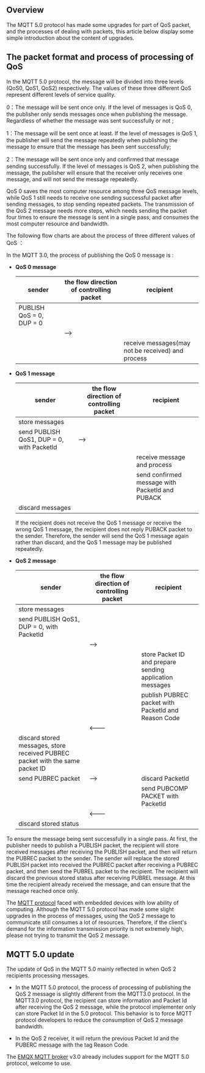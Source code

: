 ## Overview

The MQTT 5.0 protocol has made some upgrades for part of QoS packet, and the processes of dealing with packets, this article below display some simple introduction about the content of upgrades. 

## The packet format and process of processing of QoS

In the MQTT 5.0 protocol, the message will be divided into three levels (QoS0, QoS1, QoS2) respectively. The values of these three different QoS represent different levels of service quality.

0：The message will be sent once only. If the level of messages is QoS 0, the publisher only sends messages once when publishing the message. 
Regardless of  whether the message was sent successfully or not ;

1：The message will be sent once at least. If the level of messages is QoS 1, the publisher will send the message repeatedly when publishing the message to ensure that the message has been sent successfully;

2：The message will be sent once only and confirmed that message sending successfully. If the level of messages is QoS 2, when publishing the message, the publisher will ensure that the receiver only receives one message, and will not send the message repeatedly.

QoS 0 saves the most computer resource among three QoS message levels, while QoS 1 still needs to receive one sending successful packet after sending messages, to stop sending repeated packets. The transmission of the QoS 2 message needs more steps, which needs sending the packet four times to ensure the message is sent in a single pass, and consumes the most computer resource and bandwidth.

The following flow charts are about the process of three different values of QoS ：

In the MQTT 3.0, the process of publishing the QoS 0 message is :

- **QoS 0 message** 

  | sender                   | the flow direction of controlling packet | recipient                                         |
  | ------------------------ | ----------------------------------------------- | ------------------------------------------------- |
  | PUBLISH QoS = 0, DUP = 0 |                                                 |                                                   |
  |                          | —>                                              |                                                   |
  |                          |                                                 | receive messages(may not be received) and process |

  


- **QoS 1 message**  

  | sender                                    | the flow direction of controlling packet | recipient                                       |
  | ----------------------------------------- | ---------------------------------------- | ----------------------------------------------- |
  | store messages                            |                                          |                                                 |
  | send PUBLISH QoS1, DUP = 0, with Packetld | —>                                       |                                                 |
  |                                           |                                          | receive message and process                     |
  |                                           |                                          | send confirmed message with Packetld and PUBACK |
  | discard messages                          |                                          |                                                 |

  If the recipient does not receive the QoS 1 message or receive the wrong QoS 1 message, the recipient does not reply PUBACK packet to the sender. Therefore, the sender will send the QoS 1 message again rather than discard, and the QoS 1 message may be published repeatedly. 



- **QoS 2 message**

  | sender                                                       | the flow direction of controlling packet | recipient                                                |
  | ------------------------------------------------------------ | ---------------------------------------- | -------------------------------------------------------- |
  | store messages                                               |                                          |                                                          |
  | send PUBLISH QoS1, DUP = 0, with Packetld                    |                                          |                                                          |
  |                                                              | —>                                       |                                                          |
  |                                                              |                                          | store Packet ID and prepare sending application messages |
  |                                                              |                                          | publish PUBREC packet with Packetld and Reason Code      |
  |                                                              | <---                                     |                                                          |
  | discard stored messages, store received PUBREC packet with the same packet ID |                                          |                                                          |
  | send PUBREC packet                                           | —>                                       | discard Packetld                                         |
  |                                                              |                                          | send PUBCOMP PACKET with Packetld                        |
  |                                                              | <---                                     |                                                          |
  | discard stored status                                        |                                          |                                                          |

To ensure the message being sent successfully in a single pass. At first, the publisher needs to publish a PUBLISH packet, the recipient will store received messages after receiving the PUBLISH packet, and then will return the PUBREC packet to the sender. The sender will replace the stored PUBLISH packet into received the PUBREC packet after receiving a PUBREC packet, and then send the PUBREL packet to the recipient. The recipient will discard the previous stored status after receiving PUBREL message. At this time the recipient already received the message, and can ensure that the message reached once only.

The [MQTT protocol](https://www.emqx.com/en/mqtt) faced with embedded devices with low ability of computing. Although the MQTT 5.0 protocol has made some slight upgrades in the process of messages, using the QoS 2 message to communicate still consumes a lot of resources. Therefore, if the client's demand for the information transmission priority is not extremely high, please not trying to transmit the QoS 2 message.

## MQTT 5.0 update

The update of QoS in the MQTT 5.0 mainly reflected in when QoS 2 recipients processing messages.

* In the MQTT 5.0 protocol, the process of processing of publishing the QoS 2 message is slightly different from the MQTT3.0 protocol. In the MQTT3.0 protocol, the recipient can store information and Packet Id after receiving the QoS 2 message, while the protocol implementer only can store Packet Id in the 5.0 protocol. This behavior is to force MQTT protocol developers to reduce the consumption of QoS 2 message bandwidth.

- In the QoS 2 receiver, it will return the previous Packet Id and the PUBERC message with the tag Reason Code. 

The [EMQX MQTT broker](https://www.emqx.com/en/products/emqx) v3.0 already includes support for the MQTT 5.0 protocol, welcome to use.
